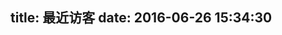 title: 最近访客
date: 2016-06-26 15:34:30
---

<div class="ds-recent-visitors" data-num-items="1000" data-avatar-size="42" id="ds-recent-visitors"></div>



